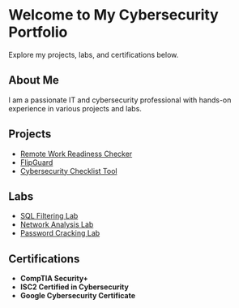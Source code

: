 # Welcome to My Cybersecurity Portfolio

Explore my projects, labs, and certifications below.

## About Me
I am a passionate IT and cybersecurity professional with hands-on experience in various projects and labs.

## Projects
- [Remote Work Readiness Checker](projects/remote-work-readiness-checker.md)
- [FlipGuard](projects/flipguard.md)
- [Cybersecurity Checklist Tool](projects/cybersecurity-checklist-tool.md)

## Labs
- [SQL Filtering Lab](labs/sql-filtering-lab.md)
- [Network Analysis Lab](labs/network-analysis-lab.md)
- [Password Cracking Lab](labs/password-cracking.md)

## Certifications
- **CompTIA Security+**
- **ISC2 Certified in Cybersecurity**
- **Google Cybersecurity Certificate**
